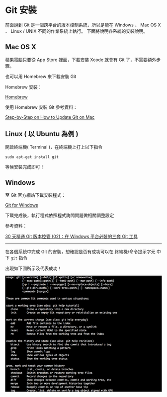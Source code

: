 # Git 安裝

前面說到 Git 是一個跨平台的版本控制系統，所以是能在 Windows 、 Mac OS X 、 Linux / UNIX 不同的作業系統上執行。
下面將說明各系統的安裝說明。

## Mac OS X

蘋果電腦只要從 App Store 裡面，下載安裝 Xcode 就會有 Git 了，不需要額外步驟。

也可以用 Homebrew 來下載安裝 Git

Homebrew 安裝：

[Homebrew](http://brew.sh/)

使用 Homebrew 安裝 Git 參考資料：

[Step-by-Step on How to Update Git on Mac](http://michaelcrump.net/step-by-step-how-to-update-git/)


## Linux ( 以 Ubuntu 為例 )

開啟終端機( Terminal )，在終端機上打上以下指令

```
sudo apt-get install git
```

等候安裝完成即可！

## Windows

至 Git 官方網站下載安裝程式：

[Git for Windows](https://git-scm.com/downloads)

下載完成後，執行程式依照程式詢問問題做相關調整設定

參考資料：

[30 天精通 Git 版本控管 (02)：在 Windows 平台必裝的三套 Git 工具](http://ithelp.ithome.com.tw/articles/10132333)

-----------------------------------------------

在各個系統中完成 Git 的安裝，想確認是否有成功可以在 終端機/命令提示字元 中下 `git` 指令

出現如下圖所示及代表成功！

![git01](/images/git01.png)
